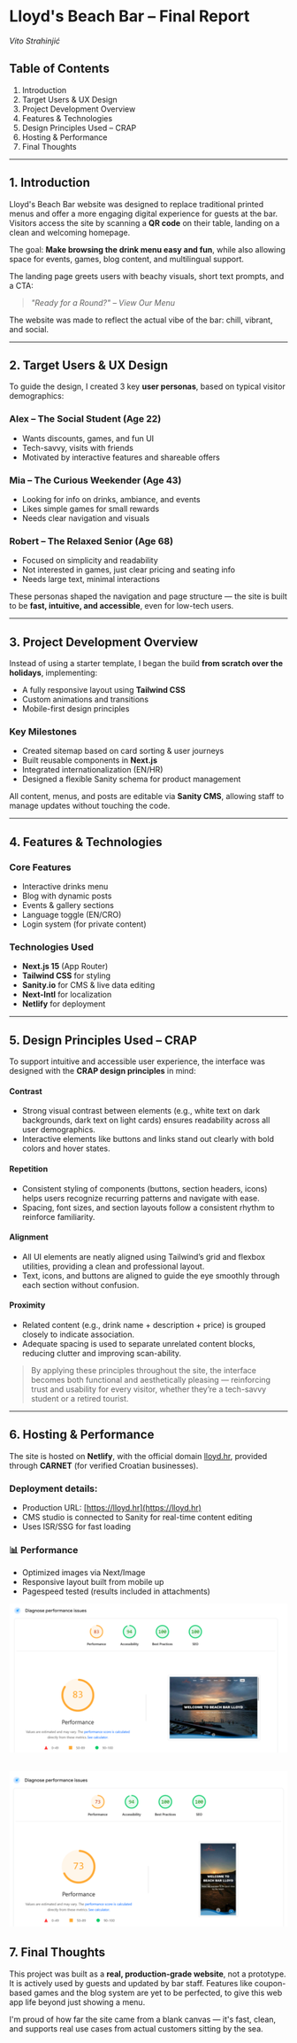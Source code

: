 
# Lloyd's Beach Bar – Final Report  
_Vito Strahinjić_

## Table of Contents  
1. Introduction  
2. Target Users & UX Design  
3. Project Development Overview  
4. Features & Technologies  
5.  Design Principles Used – CRAP
6. Hosting & Performance  
7. Final Thoughts  

---

## 1. Introduction

Lloyd's Beach Bar website was designed to replace traditional printed menus and offer a more engaging digital experience for guests at the bar. Visitors access the site by scanning a **QR code** on their table, landing on a clean and welcoming homepage.

The goal: **Make browsing the drink menu easy and fun**, while also allowing space for events, games, blog content, and multilingual support.

The landing page greets users with beachy visuals, short text prompts, and a CTA:
> _"Ready for a Round?" – View Our Menu_

The website was made to reflect the actual vibe of the bar: chill, vibrant, and social.  

---

## 2. Target Users & UX Design

To guide the design, I created 3 key **user personas**, based on typical visitor demographics:

### Alex – The Social Student (Age 22)
- Wants discounts, games, and fun UI
- Tech-savvy, visits with friends
- Motivated by interactive features and shareable offers

### Mia – The Curious Weekender (Age 43)
- Looking for info on drinks, ambiance, and events
- Likes simple games for small rewards
- Needs clear navigation and visuals

### Robert – The Relaxed Senior (Age 68)
- Focused on simplicity and readability
- Not interested in games, just clear pricing and seating info
- Needs large text, minimal interactions

These personas shaped the navigation and page structure — the site is built to be **fast, intuitive, and accessible**, even for low-tech users.

---

## 3. Project Development Overview

Instead of using a starter template, I began the build **from scratch over the holidays**, implementing:

- A fully responsive layout using **Tailwind CSS**
- Custom animations and transitions
- Mobile-first design principles

### Key Milestones  
- Created sitemap based on card sorting & user journeys  
- Built reusable components in **Next.js**  
- Integrated internationalization (EN/HR)  
- Designed a flexible Sanity schema for product management  

All content, menus, and posts are editable via **Sanity CMS**, allowing staff to manage updates without touching the code.

---

## 4. Features & Technologies

### Core Features
- Interactive drinks menu
- Blog with dynamic posts
- Events & gallery sections
- Language toggle (EN/CRO)
- Login system (for private content)

### Technologies Used
- **Next.js 15** (App Router)
- **Tailwind CSS** for styling
- **Sanity.io** for CMS & live data editing
- **Next-Intl** for localization
- **Netlify** for deployment

---

## 5. Design Principles Used – CRAP

To support intuitive and accessible user experience, the interface was designed with the **CRAP design principles** in mind:

#### Contrast
- Strong visual contrast between elements (e.g., white text on dark backgrounds, dark text on light cards) ensures readability across all user demographics.
- Interactive elements like buttons and links stand out clearly with bold colors and hover states.

#### Repetition
- Consistent styling of components (buttons, section headers, icons) helps users recognize recurring patterns and navigate with ease.
- Spacing, font sizes, and section layouts follow a consistent rhythm to reinforce familiarity.

#### Alignment
- All UI elements are neatly aligned using Tailwind’s grid and flexbox utilities, providing a clean and professional layout.
- Text, icons, and buttons are aligned to guide the eye smoothly through each section without confusion.

#### Proximity
- Related content (e.g., drink name + description + price) is grouped closely to indicate association.
- Adequate spacing is used to separate unrelated content blocks, reducing clutter and improving scan-ability.

> By applying these principles throughout the site, the interface becomes both functional and aesthetically pleasing — reinforcing trust and usability for every visitor, whether they’re a tech-savvy student or a retired tourist.


---

## 6. Hosting & Performance

The site is hosted on **Netlify**, with the official domain [lloyd.hr](https://lloyd.hr), provided through **CARNET** (for verified Croatian businesses).

### Deployment details:
- Production URL: [https://lloyd.hr](https://lloyd.hr)
- CMS studio is connected to Sanity for real-time content editing
- Uses ISR/SSG for fast loading

### 📊 Performance
- Optimized images via Next/Image
- Responsive layout built from mobile up
- Pagespeed tested (results included in attachments)

![Desktop performance](https://github.com/vstrah00/HCI-2024-25/blob/main/assignments/perf1.png?raw=true)

![Mobile performance](https://github.com/vstrah00/HCI-2024-25/blob/main/assignments/perf2.png?raw=true)
---

## 7. Final Thoughts

This project was built as a **real, production-grade website**, not a prototype. It is actively used by guests and updated by bar staff. Features like coupon-based games and the blog system are yet to be perfected, to give this web app life beyond just showing a menu.

I'm proud of how far the site came from a blank canvas — it's fast, clean, and supports real use cases from actual customers sitting by the sea.



